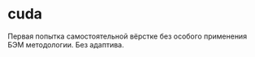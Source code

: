 # cuda

Первая попытка самостоятельной вёрстке без особого применения БЭМ методологии. Без адаптива.
